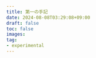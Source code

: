 ```yaml
---
title: 第一の手記
date: 2024-08-08T03:29:08+09:00
draft: false
toc: false
images:
tag:
- experimental
---
```





